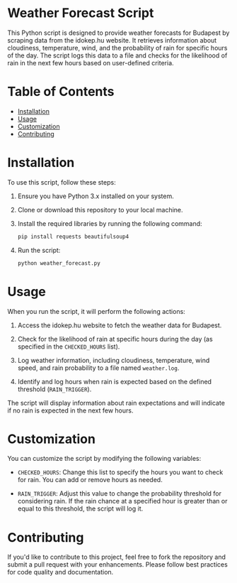 # Weather Forecast Script

 This Python script is designed to provide weather forecasts for Budapest by scraping data from the idokep.hu website. It retrieves information about cloudiness, temperature, wind, and the probability of rain for specific hours of the day. The script logs this data to a file and checks for the likelihood of rain in the next few hours based on user-defined criteria.

# Table of Contents

 - [Installation](#installation)
 - [Usage](#usage)
 - [Customization](#customization)
 - [Contributing](#contributing)

# Installation

 To use this script, follow these steps:

 1. Ensure you have Python 3.x installed on your system.

 2. Clone or download this repository to your local machine.

 3. Install the required libraries by running the following command:

    ```bash
    pip install requests beautifulsoup4
    ```

 4. Run the script:

    ```bash
    python weather_forecast.py
    ```

# Usage

 When you run the script, it will perform the following actions:

 1. Access the idokep.hu website to fetch the weather data for Budapest.

 2. Check for the likelihood of rain at specific hours during the day (as specified in the `CHECKED_HOURS` list).

 3. Log weather information, including cloudiness, temperature, wind speed, and rain probability to a file named `weather.log`.

 4. Identify and log hours when rain is expected based on the defined threshold (`RAIN_TRIGGER`).

 The script will display information about rain expectations and will indicate if no rain is expected in the next few hours.

# Customization

 You can customize the script by modifying the following variables:

 - `CHECKED_HOURS`: Change this list to specify the hours you want to check for rain. You can add or remove hours as needed.

 - `RAIN_TRIGGER`: Adjust this value to change the probability threshold for considering rain. If the rain chance at a specified hour is greater than or equal to this threshold, the script will log it.

# Contributing

 If you'd like to contribute to this project, feel free to fork the repository and submit a pull request with your enhancements. Please follow best practices for code quality and documentation.

